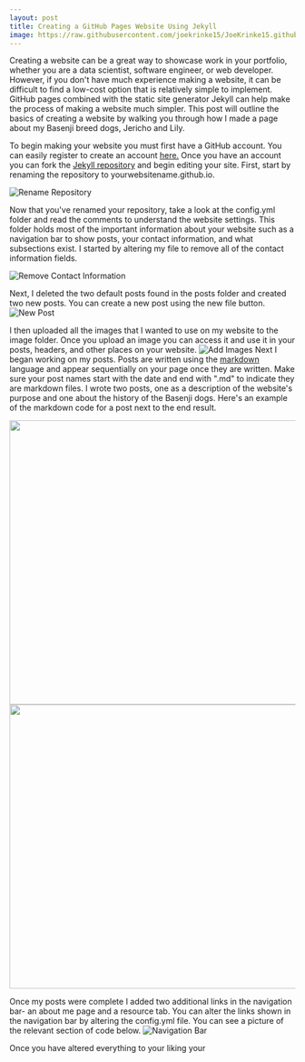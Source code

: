 ```yaml
---
layout: post
title: Creating a GitHub Pages Website Using Jekyll
image: https://raw.githubusercontent.com/joekrinke15/JoeKrinke15.github.io/master/img/website.png
---
```


Creating a website can be a great way to showcase work in your portfolio, whether you are a data scientist, software engineer, or web developer. However, if you don't have much experience making a website, it can be difficult to find a low-cost option that is relatively simple to implement. GitHub pages combined with the static site generator Jekyll can help make the process of making a website much simpler. This post will outline the basics of creating a website by walking you through how I made a page about my Basenji breed dogs, Jericho and Lily. 

To begin making your website you must first have a GitHub account. You can easily register to create an account [here.](https://github.com/pricing) Once you have an account you can fork the [Jekyll repository](https://github.com/daattali/beautiful-jekyll) and begin editing your site. First, start by renaming the repository to yourwebsitename.github.io.

![Rename Repository](https://raw.githubusercontent.com/joekrinke15/JoeKrinke15.github.io/master/img/RenameSite.PNG)

Now that you've renamed your repository, take a look at the config.yml folder and read the comments to understand the website settings. This folder holds most of the important information about your website such as a navigation bar to show posts, your contact information, and what subsections exist. I started by altering my file to remove all of the contact information fields.

![Remove Contact Information](https://raw.githubusercontent.com/joekrinke15/JoeKrinke15.github.io/master/img/RemoveSocialMediaButtons.PNG)

Next, I deleted the two default posts found in the posts folder and created two new posts. You can create a new post using the new file button.
![New Post](https://github.com/joekrinke15/JoeKrinke15.github.io/blob/master/img/CreateNewPost.PNG?raw=truePosts)

I then uploaded all the images that I wanted to use on my website to the image folder. Once you upload an image you can access it and use it in your posts, headers, and other places on your website. 
![Add Images](https://raw.githubusercontent.com/joekrinke15/JoeKrinke15.github.io/master/img/AddingImages.PNG)
Next I began working on my posts. Posts are written using the [markdown](https://www.markdowntutorial.com/) language and appear sequentially on your page once they are written. Make sure your post names start with the date and end with ".md" to indicate they are markdown files. I wrote two posts, one as a description of the website's purpose and one about the history of the Basenji dogs.  Here's an example of the markdown code for a post next to the end result. 

<img src="https://raw.githubusercontent.com/joekrinke15/JoeKrinke15.github.io/master/markdownexample.PNG"  width="1500" height="500"/>
<img src="https://github.com/joekrinke15/JoeKrinke15.github.io/blob/master/PostOutputExample.PNG?raw=true"  width="1000" height="500"/>

Once my posts were complete I added two additional links in the navigation bar- an about me page and a resource tab. You can alter the links shown in the navigation bar by altering the config.yml file. You can see a picture of the relevant section of code below. 
![Navigation Bar](https://github.com/joekrinke15/JoeKrinke15.github.io/blob/master/img/NavBar.PNG?raw=true)

Once you have altered everything to your liking your
